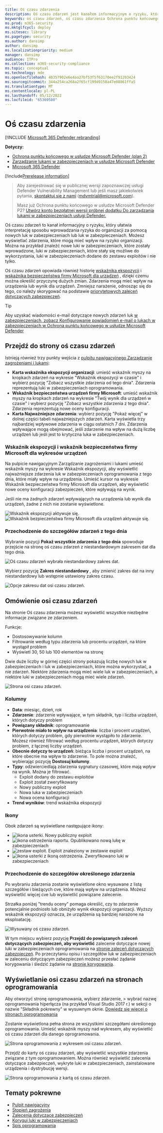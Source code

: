 ```yaml
---
title: Oś czasu zdarzenia
description: Oś czasu zdarzeń jest kanałem informacyjnym o ryzyku, który pomaga interpretować sposób wprowadzania ryzyka w organizacji i środki zaradcze, które wystąpiły w celu jego zmniejszenia.
keywords: oś czasu zdarzeń, oś czasu zdarzenia Ochrona punktu końcowego w usłudze Microsoft Defender, oś czasu Ochrona punktu końcowego w usłudze Microsoft Defender zdarzeń tvm, Zarządzanie zagrożeniami i lukami, Ochrona punktu końcowego w usłudze Microsoft Defender
ms.prod: m365-security
ms.mktglfcycl: deploy
ms.sitesec: library
ms.pagetype: security
ms.author: dansimp
author: dansimp
ms.localizationpriority: medium
manager: dansimp
audience: ITPro
ms.collection: m365-security-compliance
ms.topic: conceptual
ms.technology: mde
ms.openlocfilehash: 40357902e6e4aa27bf53f5f63170ee2f91203424
ms.sourcegitcommit: 344a254ca268a2f65cf199d9158a47e08861ffa5
ms.translationtype: MT
ms.contentlocale: pl-PL
ms.lasthandoff: 05/12/2022
ms.locfileid: "65369580"
---
```

# <a name="event-timeline"></a>Oś czasu zdarzenia 

[!INCLUDE [Microsoft 365 Defender rebranding](../../includes/microsoft-defender.md)]

**Dotyczy:**

- [Ochrona punktu końcowego w usłudze Microsoft Defender (plan 2)](https://go.microsoft.com/fwlink/?linkid=2154037) 
- [Zarządzanie lukami w zabezpieczeniach w usłudze Microsoft Defender](index.yml)
- [Microsoft 365 Defender](https://go.microsoft.com/fwlink/?linkid=2118804)

[!include[Prerelease information](../../includes/prerelease.md)]

> Aby zarejestrować się w publicznej wersji zapoznawczej usługi Defender Vulnerability Management lub jeśli masz jakiekolwiek pytania, [skontaktuj się z nami](mailto:mdvmtrial@microsoft.com) (mdvmtrial@microsoft.com).
>
> Masz już Ochrona punktu końcowego w usłudze Microsoft Defender P2? [Utwórz konto bezpłatnej wersji próbnej dodatku Do zarządzania lukami w zabezpieczeniach usługi Defender.](https://signup.microsoft.com/get-started/signup?products=5908ecaa-b8a7-4a04-b6c0-d44fd934b6f2)

Oś czasu zdarzeń to kanał informacyjny o ryzyku, który ułatwia interpretację sposobu wprowadzania ryzyka do organizacji za pomocą nowych luk w zabezpieczeniach lub luk w zabezpieczeniach. Możesz wyświetlać zdarzenia, które mogą mieć wpływ na ryzyko organizacji. Można na przykład znaleźć nowe luki w zabezpieczeniach, które zostały wprowadzone, luki w zabezpieczeniach, które stały się możliwe do wykorzystania, luki w zabezpieczeniach dodane do zestawu exploitów i nie tylko.

Oś czasu zdarzeń opowiada również historię [wskaźnika ekspozycji](tvm-exposure-score.md) i [wskaźnika bezpieczeństwa firmy Microsoft dla urządzeń](tvm-microsoft-secure-score-devices.md) , dzięki czemu można określić przyczynę dużych zmian. Zdarzenia mogą mieć wpływ na urządzenia lub wynik dla urządzeń. Zmniejsz narażenie, odnosząc się do tego, co należy skorygować na podstawie [priorytetowych zaleceń dotyczących zabezpieczeń](tvm-security-recommendation.md).

> [!TIP]
> Aby uzyskać wiadomości e-mail dotyczące nowych zdarzeń luk [w zabezpieczeniach, zobacz Konfigurowanie powiadomień e-mail o lukach w zabezpieczeniach w Ochrona punktu końcowego w usłudze Microsoft Defender](../defender-endpoint/configure-email-notifications.md)

## <a name="navigate-to-the-event-timeline-page"></a>Przejdź do strony oś czasu zdarzeń

Istnieją również trzy punkty wejścia z [pulpitu nawigacyjnego Zarządzanie zagrożeniami i lukami](tvm-dashboard-insights.md):

- **Karta wskaźnika ekspozycji organizacji**: umieść wskaźnik myszy na kropkach zdarzeń na wykresie "Wskaźnik ekspozycji w czasie" i wybierz pozycję "Zobacz wszystkie zdarzenia od tego dnia". Zdarzenia reprezentują luki w zabezpieczeniach oprogramowania.
- **Wskaźnik bezpieczeństwa urządzeń firmy Microsoft**: umieść wskaźnik myszy na kropkach zdarzeń na wykresie "Twój wynik dla urządzeń w czasie" i wybierz pozycję "Zobacz wszystkie zdarzenia z tego dnia". Zdarzenia reprezentują nowe oceny konfiguracji.
- **Karta Najważniejsze zdarzenia**: wybierz pozycję "Pokaż więcej" w dolnej części tabeli najważniejszych zdarzeń. Karta wyświetla trzy najbardziej wpływowe zdarzenia w ciągu ostatnich 7 dni. Zdarzenia wpływające mogą obejmować, jeśli zdarzenie ma wpływ na dużą liczbę urządzeń lub jeśli jest to krytyczna luka w zabezpieczeniach.

### <a name="exposure-score-and-microsoft-secure-score-for-devices-graphs"></a>Wskaźnik ekspozycji i wskaźnik bezpieczeństwa firmy Microsoft dla wykresów urządzeń

Na pulpicie nawigacyjnym Zarządzanie zagrożeniami i lukami umieść wskaźnik myszy na wykresie Wskaźnik ekspozycji, aby wyświetlić najważniejsze zdarzenia luk w zabezpieczeniach oprogramowania z tego dnia, które miały wpływ na urządzenia. Umieść kursor na wykresie Wskaźnik bezpieczeństwa firmy Microsoft dla urządzeń, aby wyświetlić nowe oceny konfiguracji zabezpieczeń, które wpływają na wynik.

Jeśli nie ma żadnych zdarzeń wpływających na urządzenia lub wynik dla urządzeń, żadne z nich nie zostanie wyświetlone.

![Wskaźnik ekspozycji aktywuje się.](../../media/defender-vulnerability-management/tvm-event-timeline-device-hover360.png) 
![ Wskaźnik bezpieczeństwa firmy Microsoft dla urządzeń aktywuje się.](../../media/defender-vulnerability-management/tvm-event-timeline-device-hover360.png)

### <a name="drill-down-to-events-from-that-day"></a>Przechodzenie do szczegółów zdarzeń z tego dnia

Wybranie pozycji **Pokaż wszystkie zdarzenia z tego dnia** spowoduje przejście na stronę oś czasu zdarzeń z niestandardowym zakresem dat dla tego dnia.

![Oś czasu zdarzeń wybrała niestandardowy zakres dat.](../../media/defender-vulnerability-management/tvm-event-timeline-drilldown.png)

Wybierz pozycję **Zakres niestandardowy** , aby zmienić zakres dat na inny niestandardowy lub wstępnie ustawiony zakres czasu.

![Opcje zakresu dat osi czasu zdarzeń.](../../media/defender-vulnerability-management/tvm-event-timeline-dates.png)

## <a name="event-timeline-overview"></a>Omówienie osi czasu zdarzeń

Na stronie Oś czasu zdarzenia możesz wyświetlić wszystkie niezbędne informacje związane ze zdarzeniem.

Funkcje:

- Dostosowywanie kolumn
- Filtrowanie według typu zdarzenia lub procentu urządzeń, na które wystąpił problem
- Wyświetl 30, 50 lub 100 elementów na stronę

Dwie duże liczby w górnej części strony pokazują liczbę nowych luk w zabezpieczeniach i luk w zabezpieczeniach, które można wykorzystać, a nie zdarzeń. Niektóre zdarzenia mogą mieć wiele luk w zabezpieczeniach, a niektóre luki w zabezpieczeniach mogą mieć wiele zdarzeń.

![Strona osi czasu zdarzeń.](../../media/defender-vulnerability-management/tvm-event-timeline-overview-mixed-type.png)

### <a name="columns"></a>Kolumny

- **Data**: miesiąc, dzień, rok
- **Zdarzenie**: zdarzenie wpływające, w tym składnik, typ i liczba urządzeń, których dotyczy problem
- **Powiązany składnik**: oprogramowanie
- **Pierwotnie miało to wpływ na urządzenia**: liczba i procent urządzeń, których dotyczy problem, gdy pierwotnie wystąpiło to zdarzenie. Możesz również filtrować według procentu urządzeń, których dotyczy problem, z łącznej liczby urządzeń.
- **Obecnie dotyczy to urządzeń**: bieżąca liczba i procent urządzeń, na które obecnie ma wpływ to zdarzenie. To pole można znaleźć, wybierając pozycję **Dostosuj kolumny**.
- **Typy**: odzwierciedlają zdarzenia sygnatury czasowej, które mają wpływ na wynik. Można je filtrować.
  - Exploit dodany do zestawu exploitów
  - Exploit został zweryfikowany
  - Nowy publiczny exploit
  - Nowa luka w zabezpieczeniach
  - Nowa ocena konfiguracji
- **Trend wyników**: trend wskaźnika ekspozycji

### <a name="icons"></a>Ikony

Obok zdarzeń są wyświetlane następujące ikony:

- ![ikona usterki.](../../media/defender-vulnerability-management/tvm-black-bug-icon.png) Nowy publiczny exploit
- ![ikona ostrzeżenia raportu.](../../media/defender-vulnerability-management/report-warning-icon.png) Opublikowano nową lukę w zabezpieczeniach
- ![zestaw exploit.](../../media/defender-vulnerability-management/bug-lightning-icon2.png) Exploit znaleziony w zestawie exploit
- ![ikona usterki z ikoną ostrzeżenia.](../../media/defender-vulnerability-management/bug-caution-icon2.png) Zweryfikowano luki w zabezpieczeniach

### <a name="drill-down-to-a-specific-event"></a>Przechodzenie do szczegółów określonego zdarzenia

Po wybraniu zdarzenia zostanie wyświetlone okno wysuwane z listą szczegółów i bieżących cve, które mają wpływ na urządzenia. Możesz wyświetlić więcej cve lub wyświetlić powiązane zalecenie.

Strzałka poniżej "trendu oceny" pomaga określić, czy to zdarzenie potencjalnie podniosło lub obniżyło wynik ekspozycji organizacji. Wyższy wskaźnik ekspozycji oznacza, że urządzenia są bardziej narażone na eksploatację.

![Wysuwany oś czasu zdarzeń.](../../media/defender-vulnerability-management/tvm-event-timeline-flyout500.png)

W tym miejscu wybierz pozycję **Przejdź do powiązanych zaleceń dotyczących zabezpieczeń, aby wyświetlić** zalecenie dotyczące nowej luki w zabezpieczeniach oprogramowania na [stronie zaleceń dotyczących zabezpieczeń](tvm-security-recommendation.md). Po przeczytaniu opisu i szczegółów luk w zabezpieczeniach w zaleceniu dotyczącym zabezpieczeń możesz przesłać żądanie korygowania i śledzić żądanie na [stronie korygowania](tvm-remediation.md).

## <a name="view-event-timelines-in-software-pages"></a>Wyświetlanie osi czasu zdarzeń na stronach oprogramowania

Aby otworzyć stronę oprogramowania, wybierz zdarzenie, > wybrać nazwę oprogramowania hiperłącza (na przykład Visual Studio 2017 r.) w sekcji o nazwie "Składnik pokrewny" w wysuwnym oknie. [Dowiedz się więcej o stronach oprogramowania](tvm-software-inventory.md#software-pages)

Zostanie wyświetlona pełna strona ze wszystkimi szczegółami określonego oprogramowania. Umieść wskaźnik myszy nad wykresem, aby wyświetlić oś czasu zdarzeń dla danego oprogramowania.

![Strona oprogramowania z wykresem osi czasu zdarzeń.](../../media/defender-vulnerability-management/tvm-event-timeline-software2.png)

Przejdź do karty oś czasu zdarzeń, aby wyświetlić wszystkie zdarzenia związane z tym oprogramowaniem. Można również wyświetlić zalecenia dotyczące zabezpieczeń, wykryte luki w zabezpieczeniach, zainstalowane urządzenia i dystrybucję wersji.

![Strona oprogramowania z kartą oś czasu zdarzeń.](../../media/defender-vulnerability-management/tvm-event-timeline-software-pages.png)

## <a name="related-topics"></a>Tematy pokrewne

- [Pulpit nawigacyjny](tvm-dashboard-insights.md)
- [Stopień zagrożenia](tvm-exposure-score.md)
- [Zalecenia dotyczące zabezpieczeń](tvm-security-recommendation.md)
- [Koryguj luki w zabezpieczeniach](tvm-remediation.md)
- [Spis oprogramowania](tvm-software-inventory.md)
